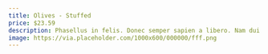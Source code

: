 ```yaml
---
title: Olives - Stuffed
price: $23.59
description: Phasellus in felis. Donec semper sapien a libero. Nam dui.
image: https://via.placeholder.com/1000x600/000000/fff.png
---
```

